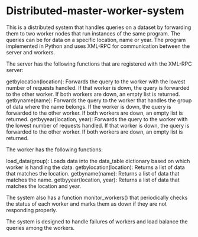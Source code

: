 # Distributed-master-worker-system

This is a distributed system that handles queries on a dataset by forwarding them to two worker nodes that run instances of the same program. The queries can be for data on a specific location, name or year. The program implemented in Python and uses XML-RPC for communication between the server and workers.

The server has the following functions that are registered with the XML-RPC server:

getbylocation(location): Forwards the query to the worker with the lowest number of requests handled. If that worker is down, the query is forwarded to the other worker. If both workers are down, an empty list is returned.
getbyname(name): Forwards the query to the worker that handles the group of data where the name belongs. If the worker is down, the query is forwarded to the other worker. If both workers are down, an empty list is returned.
getbyyear(location, year): Forwards the query to the worker with the lowest number of requests handled. If that worker is down, the query is forwarded to the other worker. If both workers are down, an empty list is returned.

The worker has the following functions:

load_data(group): Loads data into the data_table dictionary based on which worker is handling the data.
getbylocation(location): Returns a list of data that matches the location.
getbyname(name): Returns a list of data that matches the name.
getbyyear(location, year): Returns a list of data that matches the location and year.

The system also has a function monitor_workers() that periodically checks the status of each worker and marks them as down if they are not responding properly.

The system is designed to handle failures of workers and load balance the queries among the workers.
